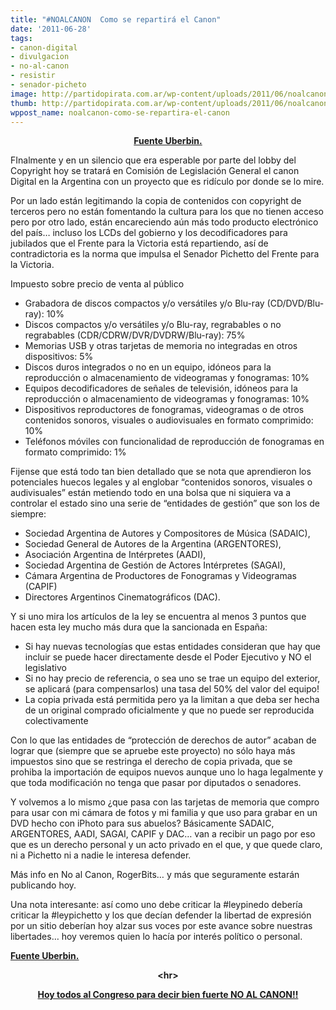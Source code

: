 ```yaml
---
title: "#NOALCANON  Como se repartirá el Canon"
date: '2011-06-28'
tags:
- canon-digital
- divulgacion
- no-al-canon
- resistir
- senador-picheto
image: http://partidopirata.com.ar/wp-content/uploads/2011/06/noalcanon5_red.jpg
thumb: http://partidopirata.com.ar/wp-content/uploads/2011/06/noalcanon5_red.jpg
wppost_name: noalcanon-como-se-repartira-el-canon
---
```


<p style="text-align: center;"><strong><a href="http://www.uberbin.net/archivos/derechos/el-canon-digital-en-argentina-a-punto-de-ser-ley.php" target="_blank">Fuente Uberbin.</a></strong></p>
FInalmente y en un silencio que era esperable por parte del lobby del Copyright hoy se tratará en Comisión de Legislación General el canon Digital en la Argentina con un proyecto que es ridículo por donde se lo mire.

Por un lado están legitimando la copia de contenidos con copyright de terceros pero no están fomentando la cultura para los que no tienen acceso pero por otro lado, están encareciendo aún más todo producto electrónico del país… incluso los LCDs del gobierno y los decodificadores para jubilados que el Frente para la Victoria está repartiendo, así de contradictoria es la norma que impulsa el Senador Pichetto del Frente para la Victoria.

Impuesto sobre precio de venta al público

* Grabadora de discos compactos y/o versátiles y/o Blu-ray (CD/DVD/Blu-ray): 10%
* Discos compactos y/o versátiles y/o Blu-ray, regrabables o no regrabables (CDR/CDRW/DVR/DVDRW/Blu-ray): 75%
* Memorias USB y otras tarjetas de memoria no integradas en otros dispositivos: 5%
* Discos duros integrados o no en un equipo, idóneos para la reproducción o almacenamiento de videogramas y fonogramas: 10%
* Equipos decodificadores de señales de televisión, idóneos para la reproducción o almacenamiento de videogramas y fonogramas: 10%
* Dispositivos reproductores de fonogramas, videogramas o de otros contenidos sonoros, visuales o audiovisuales en formato comprimido: 10%
* Teléfonos móviles con funcionalidad de reproducción de fonogramas en formato comprimido: 1%

Fijense que está todo tan bien detallado que se nota que aprendieron los potenciales huecos legales y al englobar “contenidos sonoros, visuales o audivisuales” están metiendo todo en una bolsa que ni siquiera va a controlar el estado sino una serie de “entidades de gestión” que son los de siempre:

* Sociedad Argentina de Autores y Compositores de Música (SADAIC),
* Sociedad General de Autores de la Argentina (ARGENTORES),
* Asociación Argentina de Intérpretes (AADI),
* Sociedad Argentina de Gestión de Actores Intérpretes (SAGAI),
* Cámara Argentina de Productores de Fonogramas y Videogramas (CAPIF)
* Directores Argentinos Cinematográficos (DAC).

Y si uno mira los artículos de la ley se encuentra al menos 3 puntos que hacen esta ley mucho más dura que la sancionada en España:

* Si hay nuevas tecnologías que estas entidades consideran que hay que incluir se puede hacer directamente desde el Poder Ejecutivo y NO el legislativo
* Si no hay precio de referencia, o sea uno se trae un equipo del exterior, se aplicará (para compensarlos) una tasa del 50% del valor del equipo!
* La copia privada está permitida pero ya la limitan a que deba ser hecha de un original comprado oficialmente y que no puede ser reproducida colectivamente

Con lo que las entidades de “protección de derechos de autor” acaban de lograr que (siempre que se apruebe este proyecto) no sólo haya más impuestos sino que se restringa el derecho de copia privada, que se prohiba la importación de equipos nuevos aunque uno lo haga legalmente y que toda modificación no tenga que pasar por diputados o senadores.

Y volvemos a lo mismo ¿que pasa con las tarjetas de memoria que compro para usar con mi cámara de fotos y mi familia y que uso para grabar en un DVD hecho con iPhoto para sus abuelos? Básicamente SADAIC, ARGENTORES, AADI, SAGAI, CAPIF y DAC… van a recibir un pago por eso que es un derecho personal y un acto privado en el que, y que quede claro, ni a Pichetto ni a nadie le interesa defender.

Más info en No al Canon, RogerBits… y más que seguramente estarán publicando hoy.

Una nota interesante: así como uno debe criticar la #leypinedo debería criticar la #leypichetto y los que decían defender la libertad de expresión por un sitio deberían hoy alzar sus voces por este avance sobre nuestras libertades… hoy veremos quien lo hacía por interés político o personal.

<strong><a href="http://www.uberbin.net/archivos/derechos/el-canon-digital-en-argentina-a-punto-de-ser-ley.php" target="_blank">Fuente Uberbin.</a></strong>
<p style="text-align: center;"><strong>&lt;hr&gt;</strong></p>
<p style="text-align: center;"><strong><a href="http://partidopirata.com.ar/1214/hoy-todos-al-congreso-noalcanon-nolosvotes">Hoy todos al Congreso para decir bien fuerte NO AL CANON!!</a>
</strong></p>

